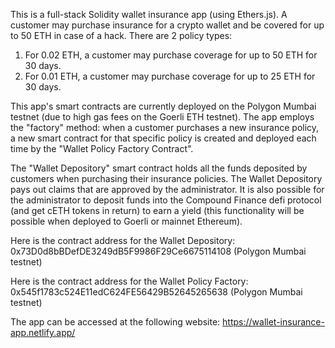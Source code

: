 This is a full-stack Solidity wallet insurance app (using Ethers.js). A customer may purchase insurance for a crypto wallet and be covered for up to 50 ETH in case of a hack. There are 2 policy types: 

  1) For 0.02 ETH, a customer may purchase coverage for up to 50 ETH for 30 days.
  2) For 0.01 ETH, a customer may purchase coverage for up to 25 ETH for 30 days. 

This app's smart contracts are currently deployed on the Polygon Mumbai testnet (due to high gas fees on the Goerli ETH testnet). The app employs the "factory" method: when a customer purchases a new insurance policy, a new smart contract for that specific policy is created and deployed each time by the "Wallet Policy Factory Contract". 

The "Wallet Depository" smart contract holds all the funds deposited by customers when purchasing their insurance policies. The Wallet Depository pays out claims that are approved by the administrator. It is also possible for the administrator to deposit funds into the Compound Finance defi protocol (and get cETH tokens in return) to earn a yield (this functionality will be possible when deployed to Goerli or mainnet Ethereum). 

Here is the contract address for the Wallet Depository: 0x73D0d8bBDefDE3249dB5F9986F29Ce6675114108  (Polygon Mumbai testnet)

Here is the contract address for the Wallet Policy Factory: 0x545f1783c524E11edC624FE56429B52645265638 (Polygon Mumbai testnet)

The app can be accessed at the following website: https://wallet-insurance-app.netlify.app/
